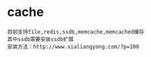 # cache
```
目前支持file,redis,ssdb,memcache,memcached缓存
其中ssdb需要安装ssdb扩展
安装方法：http://www.xialiangyong.com/?p=100

```


